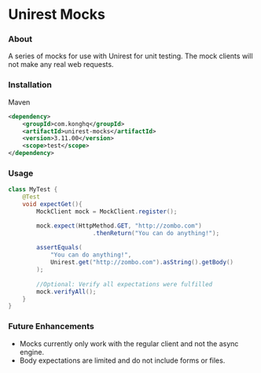 # Unirest Mocks

### About
A series of mocks for use with Unirest for unit testing. The mock clients will not make any real web requests.

### Installation
Maven
```xml
<dependency>
    <groupId>com.konghq</groupId>
    <artifactId>unirest-mocks</artifactId>
    <version>3.11.00</version>
    <scope>test</scope>
</dependency>
```

### Usage
```java
class MyTest {
    @Test
    void expectGet(){
        MockClient mock = MockClient.register();

        mock.expect(HttpMethod.GET, "http://zombo.com")
                        .thenReturn("You can do anything!");
        
        assertEquals(
            "You can do anything!", 
            Unirest.get("http://zombo.com").asString().getBody()
        );
        
        //Optional: Verify all expectations were fulfilled
        mock.verifyAll();
    }
}
```


### Future Enhancements
   * Mocks currently only work with the regular client and not the async engine.
   * Body expectations are limited and do not include forms or files.
